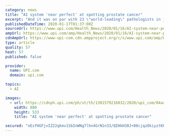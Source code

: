 ```yaml
---
category: news
title: "AI system 'near perfect' at spotting prostate cancer"
excerpt: "And it was on par with 23 \"world-leading\" pathologists in judging the severity of prostate tumors. No one is suggesting computers should replace doctors. But some researchers do think AI technology could improve the accuracy and efficiency of medical diagnoses. Typically, it works like this: Researchers develop an algorithm using \"deep learning ..."
publishedDateTime: 2020-01-17T01:37:00Z
sourceUrl: https://www.upi.com/Health_News/2020/01/16/AI-system-near-perfect-at-spotting-prostate-cancer/1301579216032/
ampUrl: https://www.upi.com/amp/Health_News/2020/01/16/AI-system-near-perfect-at-spotting-prostate-cancer/1301579216032/
cdnAmpUrl: https://www-upi-com.cdn.ampproject.org/c/s/www.upi.com/amp/Health_News/2020/01/16/AI-system-near-perfect-at-spotting-prostate-cancer/1301579216032/
type: article
quality: 57
heat: 57
published: false

provider:
  name: UPI.com
  domain: upi.com

topics:
  - AI

images:
  - url: https://cdnph.upi.com/ph/st/th/1301579216032/2020/upi_com/04ad592fc35a60e3324448e1eda10bf3/v1.5/AI-system-near-perfect-at-spotting-prostate-cancer.jpg?lg=2
    width: 800
    height: 533
    title: "AI system 'near perfect' at spotting prostate cancer"

secured: "nEsfHGFjvIZ22qkmv1SbInWNg7lhn4GrN1n33/QIHkH38J+08cjqzOkiyztKPopg1ZLZAUHl4c1b2WnRpnqp2t6lCalSWcDt5AnPqO5v1K/uzjXmcqhOAI8SEO4xAesYEAnPaBTeodxL75GN+ODt2xsgtGTqJ4nW6Qu6NCt7r0pZN0Ug+8cbPOAT7S/H7aMmCDx3axfKPuJkx83MFwVPAjsxeIIRbB9fWBKIaeXFgr8P09u6uTyu6MItWrHIrU7t1Z/FHLYw53zUtY4VYZY0n2WVNMkhfsYD/1nOtbWOoXNveBFcUKmraI4lYlD5DVM+IRpSxvBkOI0PNxupK/IbWK0cF2qmDLmZGm9wCRfADZmYcilSNO7RVzHLXv3Rw4kO9sjx1Tk+tBBskNQUY4oSfVAg1eg3sNrXF/VxmWQdd5HhUZpW3cvBsBDrc8W6r6zGF6yguFYFuFYpHZsW50SHPQ==;cfCjlNmBcIsJCySHcEyjsg=="
---
```



